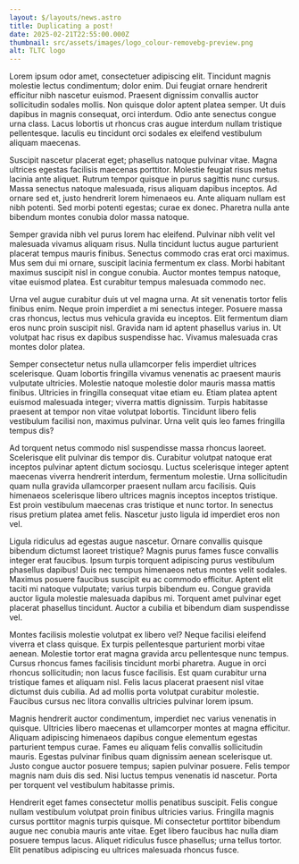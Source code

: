```yaml
---
layout: $/layouts/news.astro
title: Duplicating a post!
date: 2025-02-21T22:55:00.000Z
thumbnail: src/assets/images/logo_colour-removebg-preview.png
alt: TLTC logo
---
```

Lorem ipsum odor amet, consectetuer adipiscing elit. Tincidunt magnis molestie lectus condimentum; dolor enim. Dui feugiat ornare hendrerit efficitur nibh nascetur euismod. Praesent dignissim convallis auctor sollicitudin sodales mollis. Non quisque dolor aptent platea semper. Ut duis dapibus in magnis consequat, orci interdum. Odio ante senectus congue urna class. Lacus lobortis ut rhoncus cras augue interdum nullam tristique pellentesque. Iaculis eu tincidunt orci sodales ex eleifend vestibulum aliquam maecenas.



Suscipit nascetur placerat eget; phasellus natoque pulvinar vitae. Magna ultrices egestas facilisis maecenas porttitor. Molestie feugiat risus metus lacinia ante aliquet. Rutrum tempor quisque in purus sagittis nunc cursus. Massa senectus natoque malesuada, risus aliquam dapibus inceptos. Ad ornare sed et, justo hendrerit lorem himenaeos eu. Ante aliquam nullam est nibh potenti. Sed morbi potenti egestas; curae ex donec. Pharetra nulla ante bibendum montes conubia dolor massa natoque.



Semper gravida nibh vel purus lorem hac eleifend. Pulvinar nibh velit vel malesuada vivamus aliquam risus. Nulla tincidunt luctus augue parturient placerat tempus mauris finibus. Senectus commodo cras erat orci maximus. Mus sem dui mi ornare, suscipit lacinia fermentum ex class. Morbi habitant maximus suscipit nisl in congue conubia. Auctor montes tempus natoque, vitae euismod platea. Est curabitur tempus malesuada commodo nec.



Urna vel augue curabitur duis ut vel magna urna. At sit venenatis tortor felis finibus enim. Neque proin imperdiet a mi senectus integer. Posuere massa cras rhoncus, lectus mus vehicula gravida eu inceptos. Elit fermentum diam eros nunc proin suscipit nisl. Gravida nam id aptent phasellus varius in. Ut volutpat hac risus ex dapibus suspendisse hac. Vivamus malesuada cras montes dolor platea.



Semper consectetur netus nulla ullamcorper felis imperdiet ultrices scelerisque. Quam lobortis fringilla vivamus venenatis ac praesent mauris vulputate ultricies. Molestie natoque molestie dolor mauris massa mattis finibus. Ultricies in fringilla consequat vitae etiam eu. Etiam platea aptent euismod malesuada integer; viverra mattis dignissim. Turpis habitasse praesent at tempor non vitae volutpat lobortis. Tincidunt libero felis vestibulum facilisi non, maximus pulvinar. Urna velit quis leo fames fringilla tempus dis?



Ad torquent netus commodo nisl suspendisse massa rhoncus laoreet. Scelerisque elit pulvinar dis tempor dis. Curabitur volutpat natoque erat inceptos pulvinar aptent dictum sociosqu. Luctus scelerisque integer aptent maecenas viverra hendrerit interdum, fermentum molestie. Urna sollicitudin quam nulla gravida ullamcorper praesent nullam arcu facilisis. Quis himenaeos scelerisque libero ultrices magnis inceptos inceptos tristique. Est proin vestibulum maecenas cras tristique et nunc tortor. In senectus risus pretium platea amet felis. Nascetur justo ligula id imperdiet eros non vel.



Ligula ridiculus ad egestas augue nascetur. Ornare convallis quisque bibendum dictumst laoreet tristique? Magnis purus fames fusce convallis integer erat faucibus. Ipsum turpis torquent adipiscing purus vestibulum phasellus dapibus! Duis nec tempus himenaeos netus montes velit sodales. Maximus posuere faucibus suscipit eu ac commodo efficitur. Aptent elit taciti mi natoque vulputate; varius turpis bibendum eu. Congue gravida auctor ligula molestie malesuada dapibus mi. Torquent amet pulvinar eget placerat phasellus tincidunt. Auctor a cubilia et bibendum diam suspendisse vel.



Montes facilisis molestie volutpat ex libero vel? Neque facilisi eleifend viverra et class quisque. Ex turpis pellentesque parturient morbi vitae aenean. Molestie tortor erat magna gravida arcu pellentesque nunc tempus. Cursus rhoncus fames facilisis tincidunt morbi pharetra. Augue in orci rhoncus sollicitudin; non lacus fusce facilisis. Est quam curabitur urna tristique fames et aliquam nisl. Felis lacus placerat praesent nisl vitae dictumst duis cubilia. Ad ad mollis porta volutpat curabitur molestie. Faucibus cursus nec litora convallis ultricies pulvinar lorem ipsum.



Magnis hendrerit auctor condimentum, imperdiet nec varius venenatis in quisque. Ultricies libero maecenas et ullamcorper montes at magna efficitur. Aliquam adipiscing himenaeos dapibus congue elementum egestas parturient tempus curae. Fames eu aliquam felis convallis sollicitudin mauris. Egestas pulvinar finibus quam dignissim aenean scelerisque ut. Justo congue auctor posuere tempus; sapien pulvinar posuere. Felis tempor magnis nam duis dis sed. Nisi luctus tempus venenatis id nascetur. Porta per torquent vel vestibulum habitasse primis.



Hendrerit eget fames consectetur mollis penatibus suscipit. Felis congue nullam vestibulum volutpat proin finibus ultricies varius. Fringilla magnis cursus porttitor magnis turpis quisque. Mi consectetur porttitor bibendum augue nec conubia mauris ante vitae. Eget libero faucibus hac nulla diam posuere tempus lacus. Aliquet ridiculus fusce phasellus; urna tellus tortor. Elit penatibus adipiscing eu ultrices malesuada rhoncus fusce.
